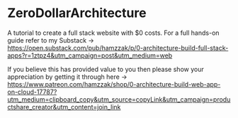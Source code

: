 # ZeroDollarArchitecture
A tutorial to create a full stack website with $0 costs. 
For a full hands-on guide refer to my Substack -> https://open.substack.com/pub/hamzzak/p/0-architecture-build-full-stack-apps?r=1ztpz4&utm_campaign=post&utm_medium=web


If you believe this has provided value to you then please show your appreciation by getting it through 
here -> https://www.patreon.com/hamzzak/shop/0-architecture-build-web-app-on-cloud-17787?utm_medium=clipboard_copy&utm_source=copyLink&utm_campaign=productshare_creator&utm_content=join_link
